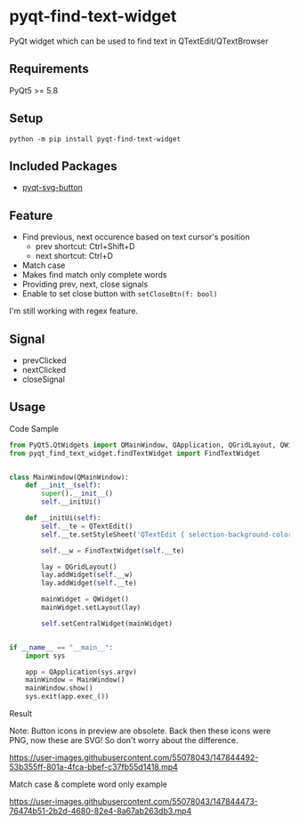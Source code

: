 # pyqt-find-text-widget
PyQt widget which can be used to find text in QTextEdit/QTextBrowser

## Requirements
PyQt5 >= 5.8

## Setup
`python -m pip install pyqt-find-text-widget`

## Included Packages
* <a href="https://github.com/yjg30737/pyqt-svg-button.git">pyqt-svg-button</a>

## Feature
* Find previous, next occurence based on text cursor's position
    * prev shortcut: Ctrl+Shift+D
    * next shortcut: Ctrl+D
* Match case
* Makes find match only complete words
* Providing prev, next, close signals
* Enable to set close button with `setCloseBtn(f: bool)`

I'm still working with regex feature.

## Signal
* prevClicked
* nextClicked
* closeSignal

## Usage
Code Sample
```python
from PyQt5.QtWidgets import QMainWindow, QApplication, QGridLayout, QWidget, QTextEdit
from pyqt_find_text_widget.findTextWidget import FindTextWidget


class MainWindow(QMainWindow):
    def __init__(self):
        super().__init__()
        self.__initUi()

    def __initUi(self):
        self.__te = QTextEdit()
        self.__te.setStyleSheet('QTextEdit { selection-background-color: lightblue; }') # I wrote this code because color of default selection doesn't stand out in the white textedit screen.

        self.__w = FindTextWidget(self.__te)

        lay = QGridLayout()
        lay.addWidget(self.__w)
        lay.addWidget(self.__te)

        mainWidget = QWidget()
        mainWidget.setLayout(lay)

        self.setCentralWidget(mainWidget)


if __name__ == "__main__":
    import sys

    app = QApplication(sys.argv)
    mainWindow = MainWindow()
    mainWindow.show()
    sys.exit(app.exec_())
```

Result

Note: Button icons in preview are obsolete. Back then these icons were PNG, now these are SVG! So don't worry about the difference.

https://user-images.githubusercontent.com/55078043/147844492-53b355ff-801a-4fca-bbef-c37fb55d1418.mp4

Match case & complete word only example

https://user-images.githubusercontent.com/55078043/147844473-76474b51-2b2d-4680-82e4-8a67ab263db3.mp4



